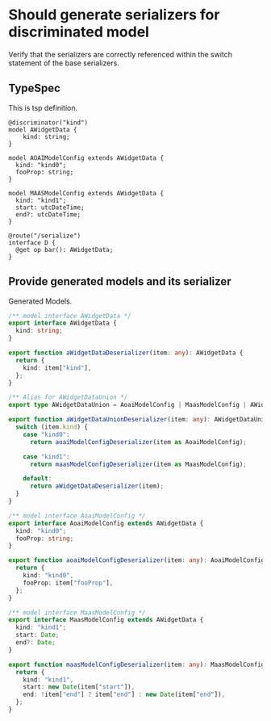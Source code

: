 # Should generate serializers for discriminated model

Verify that the serializers are correctly referenced within the switch statement of the base serializers.

## TypeSpec

This is tsp definition.

```tsp
@discriminator("kind")
model AWidgetData {
    kind: string;
}

model AOAIModelConfig extends AWidgetData {
  kind: "kind0";
  fooProp: string;
}

model MAASModelConfig extends AWidgetData {
  kind: "kind1";
  start: utcDateTime;
  end?: utcDateTime;
}

@route("/serialize")
interface D {
  @get op bar(): AWidgetData;
}
```

## Provide generated models and its serializer

Generated Models.

```ts models
/** model interface AWidgetData */
export interface AWidgetData {
  kind: string;
}

export function aWidgetDataDeserializer(item: any): AWidgetData {
  return {
    kind: item["kind"],
  };
}

/** Alias for AWidgetDataUnion */
export type AWidgetDataUnion = AoaiModelConfig | MaasModelConfig | AWidgetData;

export function aWidgetDataUnionDeserializer(item: any): AWidgetDataUnion {
  switch (item.kind) {
    case "kind0":
      return aoaiModelConfigDeserializer(item as AoaiModelConfig);

    case "kind1":
      return maasModelConfigDeserializer(item as MaasModelConfig);

    default:
      return aWidgetDataDeserializer(item);
  }
}

/** model interface AoaiModelConfig */
export interface AoaiModelConfig extends AWidgetData {
  kind: "kind0";
  fooProp: string;
}

export function aoaiModelConfigDeserializer(item: any): AoaiModelConfig {
  return {
    kind: "kind0",
    fooProp: item["fooProp"],
  };
}

/** model interface MaasModelConfig */
export interface MaasModelConfig extends AWidgetData {
  kind: "kind1";
  start: Date;
  end?: Date;
}

export function maasModelConfigDeserializer(item: any): MaasModelConfig {
  return {
    kind: "kind1",
    start: new Date(item["start"]),
    end: !item["end"] ? item["end"] : new Date(item["end"]),
  };
}
```
